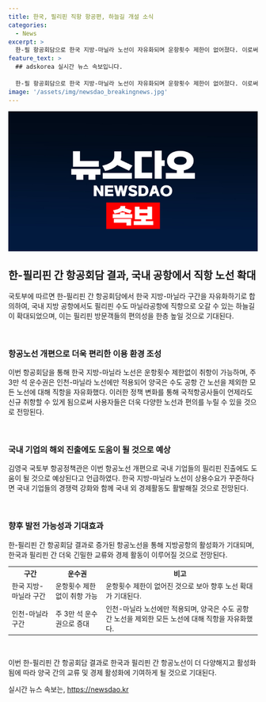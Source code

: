 ```yaml
---
title: 한국, 필리핀 직항 항공편, 하늘길 개설 소식
categories:
  - News
excerpt: >
  한-필 항공회담으로 한국 지방-마닐라 노선이 자유화되며 운항횟수 제한이 없어졌다. 이로써 필리핀 방문객들의 편의성이 높아지며, 국내 기업의 필리핀 진출도 기대된다. 국토교통부는 지난 3일부터 4일까지 개최된 회담에서 이에 합의했다고 밝혔다. 국내 지방 공항에서도 직항으로 마닐라에 오가는 하늘길이 열린 것으로, 지방공항 활성화와 항공교통이용자의 편의성이 증진될 것으로 전망된다.
feature_text: >
  ## adskorea 실시간 뉴스 속보입니다.

  한-필 항공회담으로 한국 지방-마닐라 노선이 자유화되며 운항횟수 제한이 없어졌다. 이로써 필리핀 방문객들의 편의성이 높아지며, 국내 기업의 필리핀 진출도 기대된다. 국토교통부는 지난 3일부터 4일까지 개최된 회담에서 이에 합의했다고 밝혔다. 국내 지방 공항에서도 직항으로 마닐라에 오가는 하늘길이 열린 것으로, 지방공항 활성화와 항공교통이용자의 편의성이 증진될 것으로 전망된다.
image: '/assets/img/newsdao_breakingnews.jpg'
---
```


<p><img src="/assets/img/newsdao_breakingnews.jpg" alt="adskorea 속보" /></p>

<h2 data-ke-size="size26">한-필리핀 간 항공회담 결과, 국내 공항에서 직항 노선 확대</h2>

<p>국토부에 따르면 한-필리핀 간 항공회담에서 한국 지방-마닐라 구간을 자유화하기로 합의하여, 국내 지방 공항에서도 필리핀 수도 마닐라공항에 직항으로 오갈 수 있는 하늘길이 확대되었으며, 이는 필리핀 방문객들의 편의성을 한층 높일 것으로 기대된다.</p>

<p data-ke-size="size16">&nbsp;</p>

<h3>항공노선 개편으로 더욱 편리한 이용 환경 조성</h3>

<p>이번 항공회담을 통해 한국 지방-마닐라 노선은 운항횟수 제한없이 취항이 가능하며, 주 3만 석 운수권은 인천-마닐라 노선에만 적용되어 양국은 수도 공항 간 노선을 제외한 모든 노선에 대해 직항을 자유화했다.
이러한 정책 변화를 통해 국적항공사들이 언제라도 신규 취항할 수 있게 됨으로써 사용자들은 더욱 다양한 노선과 편의를 누릴 수 있을 것으로 전망된다.</p>

<p data-ke-size="size16">&nbsp;</p>

<h3>국내 기업의 해외 진출에도 도움이 될 것으로 예상</h3>

<p>김영국 국토부 항공정책관은 이번 항공노선 개편으로 국내 기업들의 필리핀 진출에도 도움이 될 것으로 예상된다고 언급하였다. 한국 지방-마닐라 노선이 상용수요가 꾸준하다면 국내 기업들의 경쟁력 강화와 함께 국내 외 경제활동도 활발해질 것으로 전망된다.</p>

<p data-ke-size="size16">&nbsp;</p>

<h3>향후 발전 가능성과 기대효과</h3>

<p>한-필리핀 간 항공회담 결과로 증가된 항공노선을 통해 지방공항의 활성화가 기대되며, 한국과 필리핀 간 더욱 긴밀한 교류와 경제 활동이 이루어질 것으로 전망된다.</p>

<table>
    <tr>
        <th>구간</th>
        <th>운수권</th>
        <th>비고</th>
    </tr>
    <tr>
        <td>한국 지방-마닐라 구간</td>
        <td>운항횟수 제한 없이 취항 가능</td>
        <td>운항횟수 제한이 없어진 것으로 보아 향후 노선 확대가 기대된다.</td>
    </tr>
    <tr>
        <td>인천-마닐라 구간</td>
        <td>주 3만 석 운수권으로 증대</td>
        <td>인천-마닐라 노선에만 적용되며, 양국은 수도 공항 간 노선을 제외한 모든 노선에 대해 직항을 자유화했다.</td>
    </tr>
</table>

<p data-ke-size="size16">&nbsp;</p>

<p>이번 한-필리핀 간 항공회담 결과로 한국과 필리핀 간 항공노선이 더 다양해지고 활성화됨에 따라 양국 간의 교류 및 경제 활성화에 기여하게 될 것으로 기대된다.</p>
실시간 뉴스 속보는, <a href="https://newsdao.kr" rel="dofollow">https://newsdao.kr</a>


